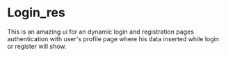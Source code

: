 # Login_res
This is an amazing ui for an dynamic login and registration pages authentication with user's profile page where his data inserted while login or register will show.
